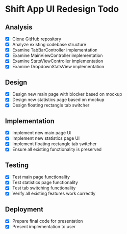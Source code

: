 # Shift App UI Redesign Todo

## Analysis
- [x] Clone GitHub repository
- [x] Analyze existing codebase structure
- [x] Examine TabBarController implementation
- [x] Examine MainViewController implementation
- [x] Examine StatsViewController implementation
- [x] Examine DropdownStatsView implementation

## Design
- [x] Design new main page with blocker based on mockup
- [x] Design new statistics page based on mockup
- [x] Design floating rectangle tab switcher

## Implementation
- [x] Implement new main page UI
- [x] Implement new statistics page UI
- [x] Implement floating rectangle tab switcher
- [x] Ensure all existing functionality is preserved

## Testing
- [x] Test main page functionality
- [x] Test statistics page functionality
- [x] Test tab switching functionality
- [x] Verify all existing features work correctly

## Deployment
- [x] Prepare final code for presentation
- [x] Present implementation to user

